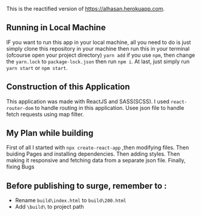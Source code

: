 This is the reactified version of https://alhasan.herokuapp.com.

## Running in Local Machine
IF you want to run this app in your local machine, all you need to do is just simply clone this repository in your machine then run this in your terminal (ofcourse open your project directory) `yarn add` if you use `npm`, then change the `yarn.lock` to `package-lock.json` then run `npm i`. At last, just simply run `yarn start` or `npm start`.

## Construction of this Application
This application was made with ReactJS and SASS(SCSS). I used `react-router-dom` to handle routing in this application. Usee json file to handle fetch requests using map filter. 

## My Plan while building 
First of all I started with `npx create-react-app` ,then modifying files. Then buiding Pages and installing dependencies. Then adding styles. Then making it responsive and fetching data from a separate json file. Finally, fixing Bugs  

## Before publishing to surge, remember to :

- Rename `build\index.html` to `build\200.html`
- Add `\build\` to project path